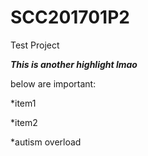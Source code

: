 # SCC201701P2
Test Project



***This is another highlight lmao***

below are important:

*item1

*item2

*autism overload
